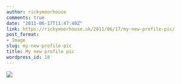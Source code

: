 ```yaml
---
author: rickymoorhouse
comments: true
date: "2011-06-17T11:47:40Z"
link: https://rickymoorhouse.uk/2011/06/17/my-new-profile-pic/
post_format:
- Image
slug: my-new-profile-pic
title: My new profile pic
wordpress_id: 18
---
```


[![](http://rickymoorhouse.files.wordpress.com/2011/06/may2011profile-zoom.jpg?w=300)](http://rickymoorhouse.files.wordpress.com/2011/06/may2011profile-zoom.jpg)
